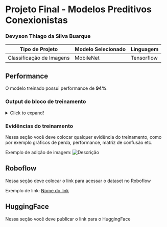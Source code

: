 # Projeto Final - Modelos Preditivos Conexionistas

### Devyson Thiago da Silva Buarque

|**Tipo de Projeto**|**Modelo Selecionado**|**Linguagem**|
|--|--|--|
|Classificação de Imagens|MobileNet|Tensorflow|

## Performance

O modelo treinado possui performance de **94%**.

### Output do bloco de treinamento

<details>
  <summary>Click to expand!</summary>
  
  ```
Epoch 1/10
8/8 [==============================] - 93s 11s/step - loss: 0.7797 - accuracy: 0.6824 - val_loss: 0.2762 - val_accuracy: 0.8824
Epoch 2/10
8/8 [==============================] - 19s 2s/step - loss: 0.1808 - accuracy: 0.9373 - val_loss: 0.0864 - val_accuracy: 0.9559
Epoch 3/10
8/8 [==============================] - 19s 2s/step - loss: 0.0949 - accuracy: 0.9725 - val_loss: 0.0957 - val_accuracy: 0.9706
Epoch 4/10
8/8 [==============================] - 21s 3s/step - loss: 0.0576 - accuracy: 0.9804 - val_loss: 0.0859 - val_accuracy: 0.9559
Epoch 5/10
8/8 [==============================] - 21s 3s/step - loss: 0.0596 - accuracy: 0.9647 - val_loss: 0.1656 - val_accuracy: 0.9706
Epoch 6/10
8/8 [==============================] - 21s 3s/step - loss: 0.0266 - accuracy: 0.9882 - val_loss: 0.0975 - val_accuracy: 0.9706
Epoch 7/10
8/8 [==============================] - 21s 3s/step - loss: 0.0248 - accuracy: 0.9922 - val_loss: 0.1580 - val_accuracy: 0.9706
Epoch 8/10
8/8 [==============================] - 21s 3s/step - loss: 0.0155 - accuracy: 0.9922 - val_loss: 0.0621 - val_accuracy: 0.9706
Epoch 9/10
8/8 [==============================] - 26s 3s/step - loss: 0.0101 - accuracy: 1.0000 - val_loss: 0.0896 - val_accuracy: 0.9706
Epoch 10/10
8/8 [==============================] - 20s 3s/step - loss: 0.0030 - accuracy: 1.0000 - val_loss: 0.1369 - val_accuracy: 0.9706
  ```
</details>

### Evidências do treinamento

Nessa seção você deve colocar qualquer evidência do treinamento, como por exemplo gráficos de perda, performance, matriz de confusão etc.

Exemplo de adição de imagem:
![Descrição](https://picsum.photos/seed/picsum/500/300)

## Roboflow

Nessa seção deve colocar o link para acessar o dataset no Roboflow

Exemplo de link: [Nome do link](google.com)

## HuggingFace

Nessa seção você deve publicar o link para o HuggingFace

